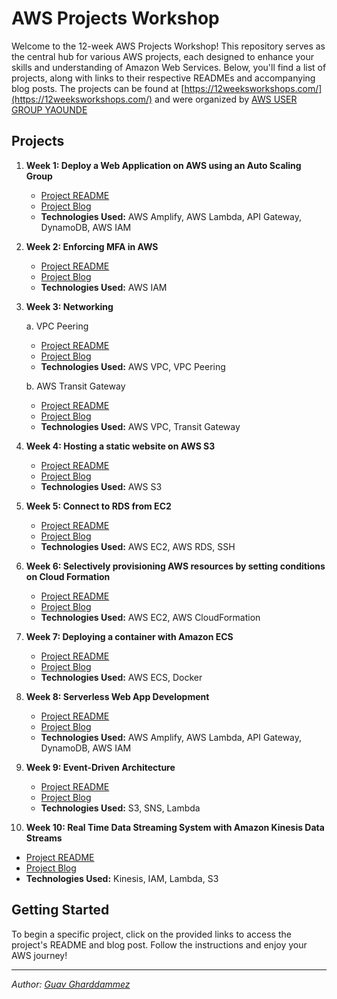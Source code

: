 # AWS Projects Workshop

Welcome to the 12-week AWS Projects Workshop! This repository serves as the central hub for various AWS projects, each designed to enhance your skills and understanding of Amazon Web Services. Below, you'll find a list of projects, along with links to their respective READMEs and accompanying blog posts. The projects can be found at [https://12weeksworkshops.com/](https://12weeksworkshops.com/) and were organized by [AWS USER GROUP YAOUNDE](https://www.linkedin.com/company/aws-user-group-yaounde/)

## Projects

1. **Week 1: Deploy a Web Application on AWS using an Auto Scaling Group**
   - [Project README](../Auto%20Scaling/README.md)
   - [Project Blog](https://medium.com/@GuavGharddammez/deploy-a-web-application-on-aws-using-an-auto-scaling-group-bdec934c47e7)
   - **Technologies Used:** AWS Amplify, AWS Lambda, API Gateway, DynamoDB, AWS IAM

2. **Week 2: Enforcing MFA in AWS**
   - [Project README](/12weeksworkshop/IAM/Enforce_MFA/README.md)
   - [Project Blog](https://medium.com/@GuavGharddammez/enforcing-mfa-on-aws-66b228df699b)
   - **Technologies Used:** AWS IAM

3. **Week 3: Networking**

   a. VPC Peering
   - [Project README](/12weeksworkshop/Networking/VPC_Peering/README.md)
   - [Project Blog](https://medium.com/@GuavGharddammez/creating-a-vpc-peering-connection-on-aws-ff35156e39b9)
   - **Technologies Used:** AWS VPC, VPC Peering

   b. AWS Transit Gateway
   - [Project README](/12weeksworkshop/Networking/AWS_Transit_Gateway/README.md)
   - [Project Blog](https://medium.com/@GuavGharddammez/centralizing-cloud-networks-a-practical-guide-to-deploying-aws-transit-gateway-d97e7f64a03b)
   - **Technologies Used:** AWS VPC, Transit Gateway

4. **Week 4: Hosting a static website on AWS S3**
   - [Project README](https://github.com/Guav-byt/AWS-Projects/tree/main/S3%20Static%20Website#readme)
   - [Project Blog](https://medium.com/@GuavGharddammez/hosting-a-static-website-on-aws-s3-35f49dd1c5e6)
   - **Technologies Used:** AWS S3

5. **Week 5: Connect to RDS from EC2**
   - [Project README](/12weeksworkshop/Databases/EC2_RDS/README.md)
   - [Project Blog](https://medium.com/@GuavGharddammez/connect-to-rds-from-ec2-64b66378ca5d)
   - **Technologies Used:** AWS EC2, AWS RDS, SSH

6. **Week 6: Selectively provisioning AWS resources by setting conditions on Cloud Formation**
   - [Project README](/12weeksworkshop/IAC/README.md)
   - [Project Blog](https://medium.com/@GuavGharddammez/selectively-provisioning-aws-resources-by-setting-conditions-on-cloud-formation-794afe8ca190)
   - **Technologies Used:** AWS EC2, AWS CloudFormation

7. **Week 7: Deploying a container with Amazon ECS**
   - [Project README](/12weeksworkshop/ECS/README.md)
   - [Project Blog](https://GuavGharddammez.medium.com/deploying-a-container-with-amazon-ecs-d95dcab8b411)
   - **Technologies Used:** AWS ECS, Docker

8. **Week 8: Serverless Web App Development**
   - [Project README](https://github.com/Guav-byt/AWS-Projects/tree/main/Amplify)
   - [Project Blog](https://GuavGharddammez.medium.com/serverless-web-app-development-made-easy-a-complete-guide-with-aws-amplify-dynamodb-lambda-and-052daf5b978d)
   - **Technologies Used:** AWS Amplify, AWS Lambda, API Gateway, DynamoDB, AWS IAM

9. **Week 9: Event-Driven Architecture**
   - [Project README](/12weeksworkshop/Event-Driven/README.md)
   - [Project Blog](https://GuavGharddammez.medium.com/aws-event-driven-architecture-098db8bee1b0)
   - **Technologies Used:** S3, SNS, Lambda

10. **Week 10: Real Time Data Streaming System with Amazon Kinesis Data Streams**
   - [Project README](/12weeksworkshop/Data-streaming/README.md)
   - [Project Blog](https://GuavGharddammez.medium.com/build-a-real-time-data-streaming-system-with-amazon-kinesis-data-streams-08d62301d1cd)
   - **Technologies Used:** Kinesis, IAM, Lambda, S3

## Getting Started

To begin a specific project, click on the provided links to access the project's README and blog post. Follow the instructions and enjoy your AWS journey!

---

*Author: [Guav Gharddammez](https://www.linkedin.com/in/Guav-Gharddammez/)*